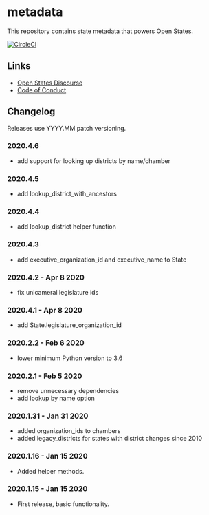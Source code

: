 # metadata

This repository contains state metadata that powers Open States.

[![CircleCI](https://circleci.com/gh/openstates/metadata.svg?style=svg)](https://circleci.com/gh/openstates/metadata)

## Links

* [Open States Discourse](https://discourse.openstates.org)
* [Code of Conduct](https://docs.openstates.org/en/latest/contributing/code-of-conduct.html)

## Changelog

Releases use YYYY.MM.patch versioning.

### 2020.4.6

* add support for looking up districts by name/chamber

### 2020.4.5

* add lookup_district_with_ancestors

### 2020.4.4

* add lookup_district helper function

### 2020.4.3

* add executive_organization_id and executive_name to State

### 2020.4.2 - Apr 8 2020

* fix unicameral legislature ids

### 2020.4.1 - Apr 8 2020

* add State.legislature_organization_id

### 2020.2.2 - Feb 6 2020

* lower minimum Python version to 3.6

### 2020.2.1 - Feb 5 2020

* remove unnecessary dependencies
* add lookup by name option

### 2020.1.31 - Jan 31 2020

* added organization_ids to chambers
* added legacy_districts for states with district changes since 2010

### 2020.1.16 - Jan 15 2020

* Added helper methods.

### 2020.1.15 - Jan 15 2020

* First release, basic functionality.
